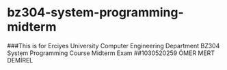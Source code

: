 # bz304-system-programming-midterm
###This is for Erciyes University Computer Engineering Department BZ304 System Programming Course Midterm Exam
##1030520259 ÖMER MERT DEMİREL
